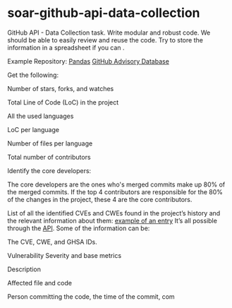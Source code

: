 # soar-github-api-data-collection

GitHub API - Data Collection task. Write modular and robust code. We should be able to easily review and reuse the code. Try to store the information in a spreadsheet if you can .

Example Repository: [Pandas](https://github.com/pandas-dev/pandas)
[GitHub Advisory Database](https://github.com/advisories)

Get the following:

Number of stars, forks, and watches

Total Line of Code (LoC) in the project

All the used languages

LoC per language

Number of files per language

Total number of contributors

Identify the core developers:

The core developers are the ones who's merged commits make up 80% of the merged commits. If the top 4 contributors are responsible for the 80% of the changes in the project, these 4 are the core contributors.

List of all the identified CVEs and CWEs found in the project’s history and the relevant information about them: [example of an entry](https://github.com/advisories/GHSA-pcwp-26pw-j98w) It’s all possible through the [API](https://docs.github.com/en/rest/security-advisories/global-advisories?apiVersion=2022-11-28). Some of the information can be:

The CVE, CWE, and GHSA IDs.

Vulnerability Severity and base metrics

Description

Affected file and code

Person committing the code, the time of the commit, com
